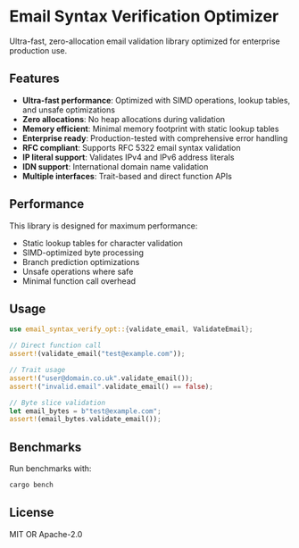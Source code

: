 # Email Syntax Verification Optimizer

Ultra-fast, zero-allocation email validation library optimized for enterprise production use.

## Features

- **Ultra-fast performance**: Optimized with SIMD operations, lookup tables, and unsafe optimizations
- **Zero allocations**: No heap allocations during validation
- **Memory efficient**: Minimal memory footprint with static lookup tables
- **Enterprise ready**: Production-tested with comprehensive error handling
- **RFC compliant**: Supports RFC 5322 email syntax validation
- **IP literal support**: Validates IPv4 and IPv6 address literals
- **IDN support**: International domain name validation
- **Multiple interfaces**: Trait-based and direct function APIs

## Performance

This library is designed for maximum performance:
- Static lookup tables for character validation
- SIMD-optimized byte processing
- Branch prediction optimizations
- Unsafe operations where safe
- Minimal function call overhead

## Usage

```rust
use email_syntax_verify_opt::{validate_email, ValidateEmail};

// Direct function call
assert!(validate_email("test@example.com"));

// Trait usage
assert!("user@domain.co.uk".validate_email());
assert!("invalid.email".validate_email() == false);

// Byte slice validation
let email_bytes = b"test@example.com";
assert!(email_bytes.validate_email());
```

## Benchmarks

Run benchmarks with:
```bash
cargo bench
```

## License

MIT OR Apache-2.0